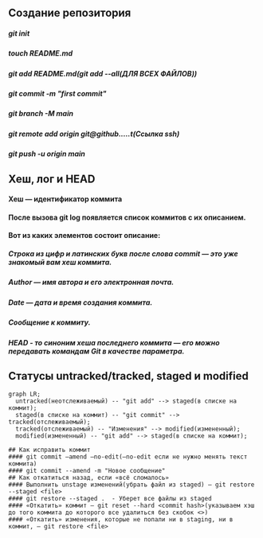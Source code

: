 ## Создание репозитория
##### git init
##### touch README.md
##### git add README.md(git add --all(ДЛЯ ВСЕХ ФАЙЛОВ))
##### git commit -m "first commit"
##### git branch -M main
##### git remote add origin git@github.....t(Ссылка ssh)
##### git push -u origin main
## Хеш, лог и HEAD
#### Хеш — идентификатор коммита
#### После вызова git log появляется список коммитов с их описанием.
#### Вот из каких элементов состоит описание:
##### Строка из цифр и латинских букв после слова commit — это уже знакомый вам хеш коммита.
##### Author — имя автора и его электронная почта.
##### Date — дата и время создания коммита.
##### Сообщение к коммиту.
##### HEAD - то синоним хеша последнего коммита — его можно передавать командам Git в качестве параметра.
## Статусы untracked/tracked, staged и modified
```mermaid
graph LR;
  untracked(неотслеживаемый) -- "git add" --> staged(в списке на коммит);
  staged(в списке на коммит) -- "git commit" --> tracked(отслеживаемый);
  tracked(отслеживаемый) -- "Изменения" --> modified(измененный);
  modified(измененный) -- "git add" --> staged(в списке на коммит);

## Как исправить коммит
#### git commit —amend —no-edit(—no-edit если не нужно менять текст коммита)
#### git commit --amend -m "Новое сообщение"
## Как откатиться назад, если «всё сломалось»
#### Выполнить unstage изменений(убрать файл из staged) — git restore --staged <file> 
#### git restore --staged .  - Уберет все файлы из staged
#### «Откатить» коммит — git reset --hard <commit hash>(указываем хэш до того коммита до которого все удалиться без скобок <>)
#### «Откатить» изменения, которые не попали ни в staging, ни в коммит, — git restore <file>